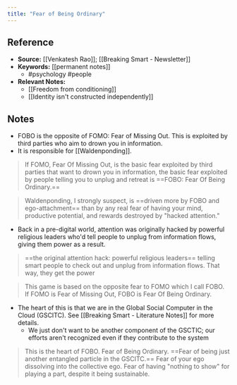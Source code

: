 ```yaml
---
title: "Fear of Being Ordinary"
---
```

## Reference
- **Source:** [[Venkatesh Rao]]; [[Breaking Smart - Newsletter]]
- **Keywords:** [[permanent notes]]
	- #psychology #people 
- **Relevant Notes:**
	- [[Freedom from conditioning]]
	- [[Identity isn't constructed independently]]
## Notes
 - FOBO is the opposite of FOMO: Fear of Missing Out. This is exploited by third parties who aim to drown you in information.
 - It is responsible for [[Waldenponding]].

> If FOMO, Fear Of Missing Out, is the basic fear exploited by third parties that want to drown you in information, the basic fear exploited by people telling you to unplug and retreat is ==FOBO: Fear Of Being Ordinary.==


> Waldenponding, I strongly suspect, is ==driven more by FOBO and ego-attachment== than by any real fear of having your mind, productive potential, and rewards destroyed by "hacked attention."

- Back in a pre-digital world, attention was originally hacked by powerful religious leaders who'd tell people to unplug from information flows, giving them power as a result.

> ==the original attention hack: powerful religious leaders== telling smart people to check out and unplug from information flows. That way, they get the power


>  This game is based on the opposite fear to FOMO which I call FOBO. If FOMO is Fear of Missing Out, FOBO is Fear Of Being Ordinary.

- The heart of this is that we are in the Global Social Computer in the Cloud (GSCITC). See [[Breaking Smart - Literature Notes]] for more details.
	- We just don't want to be another component of the GSCTIC; our efforts aren't recognized even if they contribute to the system

>  This is the heart of FOBO. Fear of Being Ordinary. ==Fear of being just another entangled particle in the GSCITC.== Fear of your ego dissolving into the collective ego. Fear of having "nothing to show" for playing a part, despite it being sustainable.
